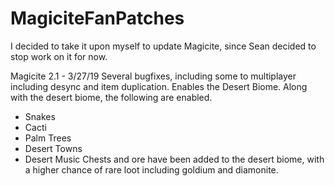 # MagiciteFanPatches
I decided to take it upon myself to update Magicite, since Sean decided to stop work on it for now.

Magicite 2.1 - 3/27/19
Several bugfixes, including some to multiplayer including desync and item duplication.
Enables the Desert Biome.
Along with the desert biome, the following are enabled.
* Snakes
* Cacti
* Palm Trees
* Desert Towns
* Desert Music
Chests and ore have been added to the desert biome, with a higher chance of rare loot including goldium and diamonite.
